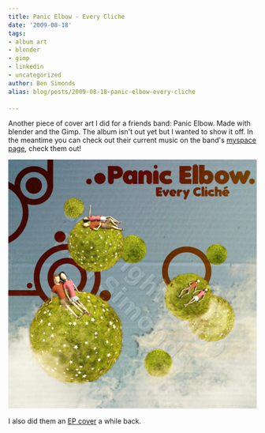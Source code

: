 ```yaml
---
title: Panic Elbow - Every Cliche
date: '2009-08-18'
tags:
- album art
- blender
- gimp
- linkedin
- uncategorized
author: Ben Simonds
alias: blog/posts/2009-08-18-panic-elbow-every-cliche

---
```


Another piece of cover art I did for a friends band: Panic Elbow. Made with blender and the Gimp. The album isn't out yet but I wanted to show it off. In the meantime you can check out their current music on the band's [myspace page](http://www.myspace.com/panicelbow), check them out!

![EP_EveryCliche_Wmark ><](/images/old/ep_everycliche_wmark.jpg)

I also did them an [EP cover](http://bensimonds.wordpress.com/2009/05/06/panic-elbow-ep-cover/) a while back.


